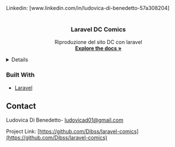 <div id="top"></div>
Linkedin: [www.linkedin.com/in/ludovica-di-benedetto-57a308204]
<br>
<br>
<h3 align="center">Laravel DC Comics</h3>

  <p align="center">
    Riproduzione del sito DC con laravel
    <br />
    <a href="https://github.com/Dibss/laravel-comics"><strong>Explore the docs »</strong></a>
  </p>
</div>

<details>
  <ol>
    <li><a href="#built-with">Built With</a><</li>
    <li><a href="#contact">Contact</a></li>
  </ol>
</details>

### Built With

<!-- * [Next.js](https://nextjs.org/)
* [React.js](https://reactjs.org/)
* [Vue.js](https://vuejs.org/) -->
<!-- * [Angular](https://angular.io/)
* [Svelte](https://svelte.dev/) -->
* [Laravel](https://laravel.com)
<!-- * [Bootstrap](https://getbootstrap.com)
* [JQuery](https://jquery.com) -->

<!-- CONTACT -->
## Contact

Ludovica Di Benedetto- ludovicad01@gmail.com

Project Link: [https://github.com/Dibss/laravel-comics](https://github.com/Dibss/laravel-comics)
